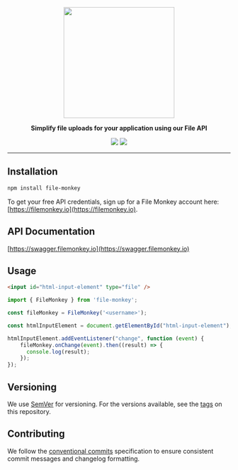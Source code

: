 <p align="center">
  <a href="https://filemonkey.io"><img src="https://filemonkey.io/icon.png" align="center" width="250" /></a>  
</p>
<p align="center">
  <strong>Simplify file uploads for your application using our File API</strong>
</p>
<p align="center">
  <a href="https://npmjs.com/package/file-monkey"><img src="https://img.shields.io/npm/v/file-monkey.svg" /></a>
  <img src="https://badges.herokuapp.com/browsers?labels=none&googlechrome=latest&firefox=latest&microsoftedge=latest&edge=latest&safari=latest&iphone=latest" />
</p>
<hr/>

## Installation

```sh
npm install file-monkey
```

To get your free API credentials, sign up for a File Monkey account here: [https://filemonkey.io](https://filemonkey.io).

## API Documentation

[https://swagger.filemonkey.io](https://swagger.filemonkey.io)

## Usage

```html
<input id="html-input-element" type="file" />
```

```js
import { FileMonkey } from 'file-monkey';

const fileMonkey = FileMonkey('<username>');

const htmlInputElement = document.getElementById("html-input-element");

htmlInputElement.addEventListener("change", function (event) {
    fileMonkey.onChange(event).then((result) => {
      console.log(result);
    });
});
```

## Versioning

We use [SemVer](http://semver.org/) for versioning. For the versions available, see the [tags](https://github.com/hirebarend/file-monkey/tags) on this repository.

## Contributing

We follow the [conventional commits](https://conventionalcommits.org/) specification to ensure consistent commit messages and changelog formatting.
